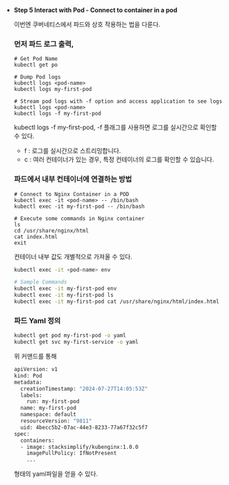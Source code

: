 - **Step 5 Interact with Pod - Connect to container in a pod**
    
    
    이번엔 쿠버네티스에서 파드와 상호 작용하는 법을 다룬다.
    
    ### 먼저 파드 로그 출력,
    
    ```
    # Get Pod Name
    kubectl get po
    
    # Dump Pod logs
    kubectl logs <pod-name>
    kubectl logs my-first-pod
    
    # Stream pod logs with -f option and access application to see logs
    kubectl logs <pod-name>
    kubectl logs -f my-first-pod
    ```
    
    kubectl logs -f my-first-pod, -f 플래그를 사용하면 로그를 실시간으로 확인할 수 있다.
    
    - f : 로그를 실시간으로 스트리밍합니다.
    - c : 여러 컨테이너가 있는 경우, 특정 컨테이너의 로그를 확인할 수 있습니다.
    
    ### 파드에서 내부 컨테이너에 연결하는 방법
    
    ```
    # Connect to Nginx Container in a POD
    kubectl exec -it <pod-name> -- /bin/bash
    kubectl exec -it my-first-pod -- /bin/bash
    
    # Execute some commands in Nginx container
    ls
    cd /usr/share/nginx/html
    cat index.html
    exit
    ```
    
    컨테이너 내부 값도 개별적으로 가져올 수 있다.
    
    ```bash
    kubectl exec -it <pod-name> env
    
    # Sample Commands
    kubectl exec -it my-first-pod env
    kubectl exec -it my-first-pod ls
    kubectl exec -it my-first-pod cat /usr/share/nginx/html/index.html
    ```
    
    ### 파드 Yaml 정의
    
    ```bash
    kubectl get pod my-first-pod -o yaml
    kubectl get svc my-first-service -o yaml
    ```
    
    위 커맨드를 통해
    
    ```bash
    apiVersion: v1
    kind: Pod
    metadata:
      creationTimestamp: "2024-07-27T14:05:53Z"
      labels:
        run: my-first-pod
      name: my-first-pod
      namespace: default
      resourceVersion: "9811"
      uid: 4becc5b2-07ac-44e3-8233-77a67f32c5f7
    spec:
      containers:
      - image: stacksimplify/kubenginx:1.0.0
        imagePullPolicy: IfNotPresent
        ...
    ```
    
    형태의 yaml파일을 얻을 수 있다.